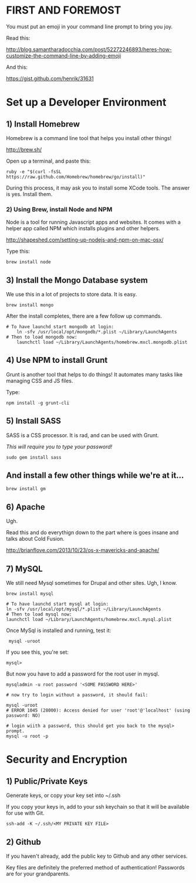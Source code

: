 # FIRST AND FOREMOST

You must put an emoji in your command line prompt to bring you joy.

Read this:

http://blog.samantharadocchia.com/post/52272246893/heres-how-customize-the-command-line-by-adding-emoji

And this:

https://gist.github.com/henrik/31631


# Set up a Developer Environment

## 1) Install Homebrew

Homebrew is a command line tool that helps you install other things!

http://brew.sh/

Open up a terminal, and paste this:

```
ruby -e "$(curl -fsSL https://raw.github.com/Homebrew/homebrew/go/install)"
```

During this process, it may ask you to install some XCode tools. The answer is yes. Install them.

### 2) Using Brew, install Node and NPM

Node is a tool for running Javascript apps and websites.
It comes with a helper app called NPM which installs
plugins and other helpers.

http://shapeshed.com/setting-up-nodejs-and-npm-on-mac-osx/


Type this:

```
brew install node
```

## 3) Install the Mongo Database system

We use this in a lot of projects to store data. It is easy.

```
brew install mongo
```

After the install completes, there are a few follow up commands.

```
# To have launchd start mongodb at login:
    ln -sfv /usr/local/opt/mongodb/*.plist ~/Library/LaunchAgents
# Then to load mongodb now:
    launchctl load ~/Library/LaunchAgents/homebrew.mxcl.mongodb.plist
```

## 4) Use NPM to install Grunt

Grunt is another tool that helps to do things!
It automates many tasks like managing CSS and JS files.

Type:

```
npm install -g grunt-cli
```

## 5) Install SASS

SASS is a CSS processor. It is rad, and can be used with Grunt.

*This will require you to type your password!*

```
sudo gem install sass
```

## And install a few other things while we're at it...

```
brew install gm
```

## 6) Apache

Ugh.

Read this and do everythign down to the part where is goes insane and talks about Cold Fusion.

http://brianflove.com/2013/10/23/os-x-mavericks-and-apache/

## 7) MySQL

We still need Mysql sometimes for Drupal and other sites. Ugh, I know.



```
brew install mysql

# To have launchd start mysql at login:
ln -sfv /usr/local/opt/mysql/*.plist ~/Library/LaunchAgents
# Then to load mysql now:
launchctl load ~/Library/LaunchAgents/homebrew.mxcl.mysql.plist

```

Once MySql is installed and running, test it:

```
 mysql -uroot
```

If you see this, you're set:
```
mysql>
```

But now you have to add a password for the root user in mysql.

```
mysqladmin -u root password '<SOME PASSWORD HERE>'

# now try to login without a password, it should fail:

mysql -uroot
# ERROR 1045 (28000): Access denied for user 'root'@'localhost' (using password: NO)

# login wiith a password, this should get you back to the mysql> prompt.
mysql -u root -p
```




# Security and Encryption

## 1) Public/Private Keys

Generate keys, or copy your key set into ~/.ssh

If you copy your keys in, add to your ssh keychain so that it will be available for use with Git.

```ssh-add -K ~/.ssh/<MY PRIVATE KEY FILE>```

## 2) Github

If you haven't already, add the public key to Github and any other services.

Key files are definitely the preferred method of authentication! Passwords are for your grandparents.
